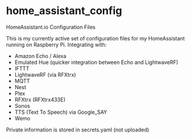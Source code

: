 # home_assistant_config
HomeAssistant.io Configuration Files 

This is my currently active set of configuration files for my HomeAssistant running on Raspberry Pi. Integrating with:

 - Amazon Echo / Alexa
 - Emulated Hue (quicker integration between Echo and LightwaveRF)
 - IFTTT
 - LightwaveRF (via RFXtrx)
 - MQTT
 - Nest
 - Plex
 - RFXtrx (RFXtrx433E)
 - Sonos
 - TTS (Text To Speech) via Google_SAY
 - Wemo

Private information is stored in secrets.yaml (not uploaded)

